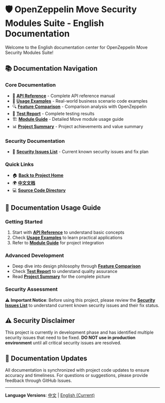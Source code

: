 # 🛡️ OpenZeppelin Move Security Modules Suite - English Documentation

Welcome to the English documentation center for OpenZeppelin Move Security Modules Suite!

## 📚 Documentation Navigation

### Core Documentation
- 📖 **[API Reference](./API_DOCUMENTATION.md)** - Complete API reference manual
- 🚀 **[Usage Examples](./USAGE_EXAMPLES.md)** - Real-world business scenario code examples
- 🔍 **[Feature Comparison](./FUNCTIONALITY_COMPARISON.md)** - Comparison analysis with OpenZeppelin
- 🧪 **[Test Report](./INTEGRATION_TEST_REPORT.md)** - Complete testing results
- 🏗️ **[Module Guide](./MODULE_GUIDE.md)** - Detailed Move module usage guide
- 📊 **[Project Summary](./PROJECT_SUMMARY.md)** - Project achievements and value summary

### Security Documentation
- 🚨 **[Security Issues List](./SECURITY_TODO.md)** - Current known security issues and fix plan

### Quick Links
- 🏠 **[Back to Project Home](../../README.md)**
- 🌍 **[中文文档](../cn/README.md)**
- 💻 **[Source Code Directory](../../move/)**

## 🎯 Documentation Usage Guide

### Getting Started
1. Start with **[API Reference](./API_DOCUMENTATION.md)** to understand basic concepts
2. Check **[Usage Examples](./USAGE_EXAMPLES.md)** to learn practical applications
3. Refer to **[Module Guide](./MODULE_GUIDE.md)** for project integration

### Advanced Development
- Deep dive into design philosophy through **[Feature Comparison](./FUNCTIONALITY_COMPARISON.md)**
- Check **[Test Report](./INTEGRATION_TEST_REPORT.md)** to understand quality assurance
- Read **[Project Summary](./PROJECT_SUMMARY.md)** for the complete picture

### Security Assessment
⚠️ **Important Notice**: Before using this project, please review the **[Security Issues List](./SECURITY_TODO.md)** to understand current known security issues and their fix status.

## ⚠️ Security Disclaimer

This project is currently in development phase and has identified multiple security issues that need to be fixed. **DO NOT use in production environment** until all critical security issues are resolved.

## 📝 Documentation Updates

All documentation is synchronized with project code updates to ensure accuracy and timeliness. For questions or suggestions, please provide feedback through GitHub Issues.

---

**Language Versions**: [中文](../cn/README.md) | [English (Current)](.) 
